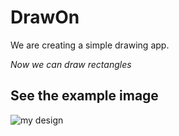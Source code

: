 # DrawOn
We are creating a simple drawing app.

*Now we can draw rectangles*

## See the example image
![my design](https://user-images.githubusercontent.com/112514266/216139650-32b13468-1b4e-4668-a03c-a7094f9cdcfc.PNG)
